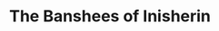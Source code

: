 ---
title: "The Banshees of Inisherin"

year: 2022

director: "Martin McDonagh"

summary: "A one-sided break-up between two friends tears up unintended wounds in i small community"

comment: "Hits a sweetspot between drama and comedy. Was also long awaited by critics and fans."

video: "https://media.giphy.com/media/v1.Y2lkPTc5MGI3NjExOXF0MXlvODRyZXB6YWdmMnMzc2o0MHl0cnIzeDBldDRwdzRseDloNiZlcD12MV9pbnRlcm5hbF9naWZfYnlfaWQmY3Q9Zw/qsNFGVlMry5JgKSANa/giphy.mp4"

image: "https://media.giphy.com/media/qsNFGVlMry5JgKSANa/giphy.gif"

imdb: "https://www.imdb.com/title/tt11813216/"

quotes:
  - "You used to be nice! And now, do you know what you are? Not nice."
  - "Look at this I found. A stick with a hook. What would you use it for, I wonder. To hook things that are the length of a stick away?"
---